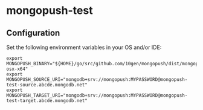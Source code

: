 # mongopush-test

## Configuration
Set the following environment variables in your OS and/or IDE:

```
export MONGOPUSH_BINARY="${HOME}/go/src/github.com/10gen/mongopush/dist/mongopush-osx-x64"
export MONGOPUSH_SOURCE_URI="mongodb+srv://mongopush:MYPASSWORD@mongopush-test-source.abcde.mongodb.net"
export MONGOPUSH_TARGET_URI="mongodb+srv://mongopush:MYPASSWORD@mongopush-test-target.abcde.mongodb.net"
```
